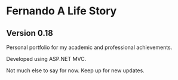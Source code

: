# Fernando A Life Story
## Version 0.18

Personal portfolio for my academic and professional achievements. 

Developed using ASP.NET MVC.

Not much else to say for now.
Keep up for new updates.